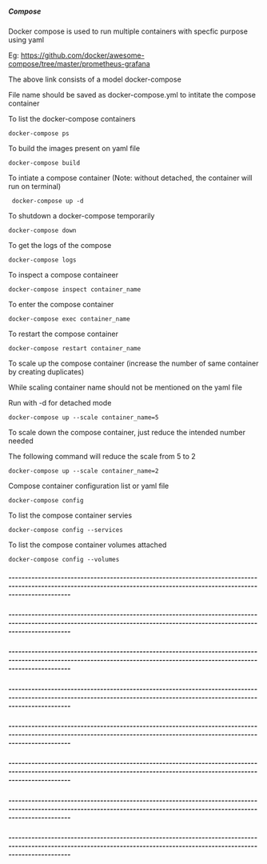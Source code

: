 ##### Compose
Docker compose is used to run multiple containers with specfic purpose  using yaml

Eg: https://github.com/docker/awesome-compose/tree/master/prometheus-grafana

The above link consists of a model docker-compose

File name should be saved as docker-compose.yml to intitate the compose container

To list the docker-compose containers

``` docker-compose ps ```

To build the images present on yaml file

``` docker-compose build ```

To intiate a compose container (Note: without detached, the container will run on terminal)

``` docker-compose up -d```

To shutdown a docker-compose temporarily

``` docker-compose down ```

To get the logs of the compose

``` docker-compose logs ```

To inspect a compose containeer

``` docker-compose inspect container_name ```

To enter the compose container

``` docker-compose exec container_name ```

To restart the compose container

``` docker-compose restart container_name ```

To scale up the compose container (increase the number of same container by creating duplicates)

While scaling container name should not be mentioned on the yaml file

Run with -d for detached mode

``` docker-compose up --scale container_name=5 ```

To scale down the compose container, just reduce the intended number needed

The following command will reduce the scale from 5 to 2

``` docker-compose up --scale container_name=2 ```

Compose container configuration list or yaml file

``` docker-compose config ```

To list the compose container servies

``` docker-compose config --services ```

To list the compose container volumes attached

``` docker-compose config --volumes ```




##### ---------------------------------------------------------------------------------------------------------------------------------------------------------------------------
##### ---------------------------------------------------------------------------------------------------------------------------------------------------------------------------
##### ---------------------------------------------------------------------------------------------------------------------------------------------------------------------------
##### ---------------------------------------------------------------------------------------------------------------------------------------------------------------------------
##### ---------------------------------------------------------------------------------------------------------------------------------------------------------------------------
##### ---------------------------------------------------------------------------------------------------------------------------------------------------------------------------
##### ---------------------------------------------------------------------------------------------------------------------------------------------------------------------------
##### ---------------------------------------------------------------------------------------------------------------------------------------------------------------------------

